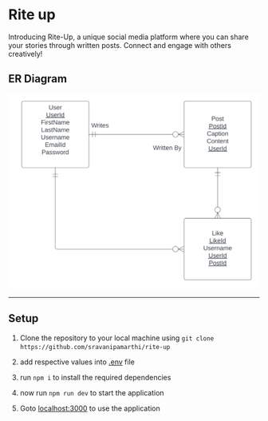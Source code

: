 # Rite up

Introducing Rite-Up, a unique social media platform where you can share your stories through written posts. Connect and engage with others creatively!

## ER Diagram
![Rite-up ERD](./images/ERD.png)


---

## Setup

1. Clone the repository to your local machine using `git clone https://github.com/sravanipamarthi/rite-up`

2. add respective values into [.env](./.env) file

3. run `npm i` to install the required dependencies

4. now run `npm run dev` to start the application

5. Goto [localhost:3000](http://localhost:3000/) to use the application